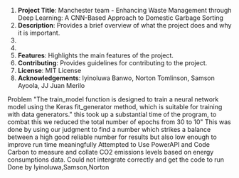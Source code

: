 
1. **Project Title**: Manchester team - Enhancing Waste Management through Deep Learning: A CNN-Based Approach to Domestic Garbage Sorting
2. **Description**: Provides a brief overview of what the project does and why it is important.
3.
4.
7. **Features**: Highlights the main features of the project.
8. **Contributing**: Provides guidelines for contributing to the project.
9. **License**: MIT License
10. **Acknowledgements**: Iyinoluwa Banwo, Norton Tomlinson, Samson Ayoola, JJ Juan Merilo


Problem 
"The train_model function is designed to train a neural network model using the Keras fit_generator method, which is suitable for training with data generators."
this took up a substantial time of the program, to combat this we reduced the total number of epochs from 30 to 10"
This was done by using our judgment to find a number which strikes a balance between a high good reliable number for results but also low enough to improve run time meaningfully
Attempted to Use PowerAPI and Code Carbon to measure and collate CO2 emissions levels based on energy consumptions data. Could not intergrate correctly and get the code to run
Done by Iyinoluwa,Samson,Norton
